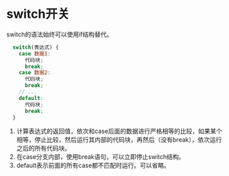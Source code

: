 # switch开关

switch的语法始终可以使用if结构替代。

```js
  switch(表达式) {
    case 数据1:
      代码块;
      break;
    case 数据2:
      代码块;
      break;
    // ...
    default:
      代码块;
      break;
  }
```

1. 计算表达式的返回值，依次和case后面的数据进行严格相等的比较，如果某个相等，停止比较，然后运行其内部的代码块，再然后（没有break），依次运行之后的所有代码块。
2. 在case分支内部，使用break语句，可以立即停止switch结构。
3. default表示前面的所有case都不匹配时运行。可以省略。
